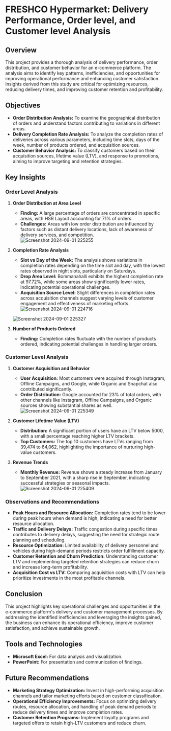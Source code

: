 # FRESHCO Hypermarket: Delivery Performance, Order level, and Customer level Analysis

## Overview
This project provides a thorough analysis of delivery performance, order distribution, and customer behavior for an e-commerce platform. The analysis aims to identify key patterns, inefficiencies, and opportunities for improving operational performance and enhancing customer satisfaction. Insights derived from this study are critical for optimizing resources, reducing delivery times, and improving customer retention and profitability.

## Objectives
- **Order Distribution Analysis:** To examine the geographical distribution of orders and understand factors contributing to variations in different areas.
- **Delivery Completion Rate Analysis:** To analyze the completion rates of deliveries across various parameters, including time slots, days of the week, number of products ordered, and acquisition sources.
- **Customer Behavior Analysis:** To classify customers based on their acquisition sources, lifetime value (LTV), and response to promotions, aiming to improve targeting and retention strategies.

## Key Insights

### Order Level Analysis
1. **Order Distribution at Area Level**
   - **Finding:** A large percentage of orders are concentrated in specific areas, with HSR Layout accounting for 71% of orders.
   - **Challenges:** Areas with low order distribution are influenced by factors such as distant delivery locations, lack of awareness of delivery services, and competition.
![Screenshot 2024-09-01 225255](https://github.com/user-attachments/assets/d6a65912-c232-409d-a0dd-68f45da0848e)

2. **Completion Rate Analysis**
   - **Slot vs Day of the Week:** The analysis shows variations in completion rates depending on the time slot and day, with the lowest rates observed in night slots, particularly on Saturdays.
   - **Drop Area Level:** Bommanahalli exhibits the highest completion rate at 97.72%, while some areas show significantly lower rates, indicating potential operational challenges.
   - **Acquisition Source Level:** Slight differences in completion rates across acquisition channels suggest varying levels of customer engagement and effectiveness of marketing efforts.
![Screenshot 2024-09-01 224716](https://github.com/user-attachments/assets/325195d6-1771-4cb1-8a06-40458c54017d)

   ![Screenshot 2024-09-01 225327](https://github.com/user-attachments/assets/f135a6d3-9a49-41b4-814a-a2892f83eb81)

3. **Number of Products Ordered**
   - **Finding:** Completion rates fluctuate with the number of products ordered, indicating potential challenges in handling larger orders.

### Customer Level Analysis
1. **Customer Acquisition and Behavior**
   - **User Acquisition:** Most customers were acquired through Instagram, Offline Campaigns, and Google, while Organic and Snapchat also contributed significantly.
   - **Order Distribution:** Google accounted for 23% of total orders, with other channels like Instagram, Offline Campaigns, and Organic sources showing substantial shares as well.
![Screenshot 2024-09-01 225349](https://github.com/user-attachments/assets/befaf82b-3663-4153-a73f-71f97202ad11)

2. **Customer Lifetime Value (LTV)**
   - **Distribution:** A significant portion of users have an LTV below 5000, with a small percentage reaching higher LTV brackets.
   - **Top Customers:** The top 10 customers have LTVs ranging from 39,474 to 64,062, highlighting the importance of nurturing high-value customers.

3. **Revenue Trends**
   - **Monthly Revenue:** Revenue shows a steady increase from January to September 2021, with a sharp rise in September, indicating successful strategies or seasonal impacts.
![Screenshot 2024-09-01 225409](https://github.com/user-attachments/assets/d0926ef6-d52d-451e-87a1-771e2644a0be)

### Observations and Recommendations
- **Peak Hours and Resource Allocation:** Completion rates tend to be lower during peak hours when demand is high, indicating a need for better resource allocation.
- **Traffic and Delivery Delays:** Traffic congestion during specific times contributes to delivery delays, suggesting the need for strategic route planning and scheduling.
- **Resource Optimization:** Limited availability of delivery personnel and vehicles during high-demand periods restricts order fulfillment capacity.
- **Customer Retention and Churn Prediction:** Understanding customer LTV and implementing targeted retention strategies can reduce churn and increase long-term profitability.
- **Acquisition Cost vs LTV:** Comparing acquisition costs with LTV can help prioritize investments in the most profitable channels.

## Conclusion
This project highlights key operational challenges and opportunities in the e-commerce platform's delivery and customer management processes. By addressing the identified inefficiencies and leveraging the insights gained, the business can enhance its operational efficiency, improve customer satisfaction, and achieve sustainable growth.

## Tools and Technologies
- **Microsoft Excel:** For data analysis and visualization.
- **PowerPoint:** For presentation and communication of findings.

## Future Recommendations
- **Marketing Strategy Optimization:** Invest in high-performing acquisition channels and tailor marketing efforts based on customer classification.
- **Operational Efficiency Improvements:** Focus on optimizing delivery routes, resource allocation, and handling of peak demand periods to reduce delivery times and improve completion rates.
- **Customer Retention Programs:** Implement loyalty programs and targeted offers to retain high-LTV customers and reduce churn.

